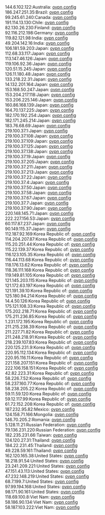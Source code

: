 144.6.102.122:Australia: [ovpn config](vpn/144_6_102_122.ovpn)  
186.247.251.35:Brazil: [ovpn config](vpn/186_247_251_35.ovpn)  
99.245.61.240:Canada: [ovpn config](vpn/99_245_61_240.ovpn)  
191.114.13.130:Chile: [ovpn config](vpn/191_114_13_130.ovpn)  
82.130.26.230:Finland: [ovpn config](vpn/82_130_26_230.ovpn)  
92.116.212.198:Germany: [ovpn config](vpn/92_116_212_198.ovpn)  
119.82.121.98:India: [ovpn config](vpn/119_82_121_98.ovpn)  
49.204.142.16:India: [ovpn config](vpn/49_204_142_16.ovpn)  
106.181.59.203:Japan: [ovpn config](vpn/106_181_59_203.ovpn)  
112.68.33.117:Japan: [ovpn config](vpn/112_68_33_117.ovpn)  
113.147.46.126:Japan: [ovpn config](vpn/113_147_46_126.ovpn)  
119.106.92.36:Japan: [ovpn config](vpn/119_106_92_36.ovpn)  
120.51.15.245:Japan: [ovpn config](vpn/120_51_15_245.ovpn)  
126.11.180.48:Japan: [ovpn config](vpn/126_11_180_48.ovpn)  
133.218.22.31:Japan: [ovpn config](vpn/133_218_22_31.ovpn)  
14.132.201.164:Japan: [ovpn config](vpn/14_132_201_164.ovpn)  
153.168.50.247:Japan: [ovpn config](vpn/153_168_50_247.ovpn)  
153.204.217.118:Japan: [ovpn config](vpn/153_204_217_118.ovpn)  
153.206.225.146:Japan: [ovpn config](vpn/153_206_225_146.ovpn)  
160.86.168.139:Japan: [ovpn config](vpn/160_86_168_139.ovpn)  
164.70.137.225:Japan: [ovpn config](vpn/164_70_137_225.ovpn)  
182.170.192.254:Japan: [ovpn config](vpn/182_170_192_254.ovpn)  
182.171.245.214:Japan: [ovpn config](vpn/182_171_245_214.ovpn)  
183.76.68.69:Japan: [ovpn config](vpn/183_76_68_69.ovpn)  
219.100.37.1:Japan: [ovpn config](vpn/219_100_37_1.ovpn)  
219.100.37.108:Japan: [ovpn config](vpn/219_100_37_108.ovpn)  
219.100.37.109:Japan: [ovpn config](vpn/219_100_37_109.ovpn)  
219.100.37.125:Japan: [ovpn config](vpn/219_100_37_125.ovpn)  
219.100.37.138:Japan: [ovpn config](vpn/219_100_37_138.ovpn)  
219.100.37.19:Japan: [ovpn config](vpn/219_100_37_19.ovpn)  
219.100.37.205:Japan: [ovpn config](vpn/219_100_37_205.ovpn)  
219.100.37.211:Japan: [ovpn config](vpn/219_100_37_211.ovpn)  
219.100.37.213:Japan: [ovpn config](vpn/219_100_37_213.ovpn)  
219.100.37.22:Japan: [ovpn config](vpn/219_100_37_22.ovpn)  
219.100.37.4:Japan: [ovpn config](vpn/219_100_37_4.ovpn)  
219.100.37.50:Japan: [ovpn config](vpn/219_100_37_50.ovpn)  
219.100.37.58:Japan: [ovpn config](vpn/219_100_37_58.ovpn)  
219.100.37.67:Japan: [ovpn config](vpn/219_100_37_67.ovpn)  
219.100.37.7:Japan: [ovpn config](vpn/219_100_37_7.ovpn)  
219.100.37.90:Japan: [ovpn config](vpn/219_100_37_90.ovpn)  
220.148.145.71:Japan: [ovpn config](vpn/220_148_145_71.ovpn)  
222.227.156.53:Japan: [ovpn config](vpn/222_227_156_53.ovpn)  
60.117.87.237:Japan: [ovpn config](vpn/60_117_87_237.ovpn)  
90.149.115.37:Japan: [ovpn config](vpn/90_149_115_37.ovpn)  
112.187.92.169:Korea Republic of: [ovpn config](vpn/112_187_92_169.ovpn)  
114.204.207.87:Korea Republic of: [ovpn config](vpn/114_204_207_87.ovpn)  
115.20.251.44:Korea Republic of: [ovpn config](vpn/115_20_251_44.ovpn)  
115.22.139.37:Korea Republic of: [ovpn config](vpn/115_22_139_37.ovpn)  
116.123.105.35:Korea Republic of: [ovpn config](vpn/116_123_105_35.ovpn)  
116.44.113.68:Korea Republic of: [ovpn config](vpn/116_44_113_68.ovpn)  
118.176.13.62:Korea Republic of: [ovpn config](vpn/118_176_13_62.ovpn)  
118.36.111.168:Korea Republic of: [ovpn config](vpn/118_36_111_168.ovpn)  
119.149.81.105:Korea Republic of: [ovpn config](vpn/119_149_81_105.ovpn)  
121.145.203.115:Korea Republic of: [ovpn config](vpn/121_145_203_115.ovpn)  
121.172.63.197:Korea Republic of: [ovpn config](vpn/121_172_63_197.ovpn)  
121.191.39.10:Korea Republic of: [ovpn config](vpn/121_191_39_10.ovpn)  
125.180.94.214:Korea Republic of: [ovpn config](vpn/125_180_94_214.ovpn)  
14.4.50.126:Korea Republic of: [ovpn config](vpn/14_4_50_126.ovpn)  
175.121.108.33:Korea Republic of: [ovpn config](vpn/175_121_108_33.ovpn)  
175.202.218.71:Korea Republic of: [ovpn config](vpn/175_202_218_71.ovpn)  
175.211.236.85:Korea Republic of: [ovpn config](vpn/175_211_236_85.ovpn)  
1.231.172.195:Korea Republic of: [ovpn config](vpn/1_231_172_195.ovpn)  
211.215.238.39:Korea Republic of: [ovpn config](vpn/211_215_238_39.ovpn)  
211.227.71.82:Korea Republic of: [ovpn config](vpn/211_227_71_82.ovpn)  
211.248.218.91:Korea Republic of: [ovpn config](vpn/211_248_218_91.ovpn)  
218.239.107.83:Korea Republic of: [ovpn config](vpn/218_239_107_83.ovpn)  
220.125.231.9:Korea Republic of: [ovpn config](vpn/220_125_231_9.ovpn)  
220.95.112.134:Korea Republic of: [ovpn config](vpn/220_95_112_134.ovpn)  
220.95.116.11:Korea Republic of: [ovpn config](vpn/220_95_116_11.ovpn)  
221.158.207.151:Korea Republic of: [ovpn config](vpn/221_158_207_151.ovpn)  
222.106.158.151:Korea Republic of: [ovpn config](vpn/222_106_158_151.ovpn)  
42.82.223.31:Korea Republic of: [ovpn config](vpn/42_82_223_31.ovpn)  
58.226.7.52:Korea Republic of: [ovpn config](vpn/58_226_7_52.ovpn)  
58.237.160.77:Korea Republic of: [ovpn config](vpn/58_237_160_77.ovpn)  
58.238.205.22:Korea Republic of: [ovpn config](vpn/58_238_205_22.ovpn)  
59.11.59.120:Korea Republic of: [ovpn config](vpn/59_11_59_120.ovpn)  
59.12.117.99:Korea Republic of: [ovpn config](vpn/59_12_117_99.ovpn)  
61.72.152.208:Korea Republic of: [ovpn config](vpn/61_72_152_208.ovpn)  
187.232.95.82:Mexico: [ovpn config](vpn/187_232_95_82.ovpn)  
124.158.71.166:Mongolia: [ovpn config](vpn/124_158_71_166.ovpn)  
146.70.205.2:Romania: [ovpn config](vpn/146_70_205_2.ovpn)  
5.128.11.21:Russian Federation: [ovpn config](vpn/5_128_11_21.ovpn)  
79.136.231.220:Russian Federation: [ovpn config](vpn/79_136_231_220.ovpn)  
182.235.231.66:Taiwan: [ovpn config](vpn/182_235_231_66.ovpn)  
124.120.27.31:Thailand: [ovpn config](vpn/124_120_27_31.ovpn)  
184.22.231.45:Thailand: [ovpn config](vpn/184_22_231_45.ovpn)  
49.228.59.161:Thailand: [ovpn config](vpn/49_228_59_161.ovpn)  
162.120.165.38:United States: [ovpn config](vpn/162_120_165_38.ovpn)  
18.218.91.54:United States: [ovpn config](vpn/18_218_91_54.ovpn)  
23.241.209.221:United States: [ovpn config](vpn/23_241_209_221.ovpn)  
47.151.43.113:United States: [ovpn config](vpn/47_151_43_113.ovpn)  
47.232.148.219:United States: [ovpn config](vpn/47_232_148_219.ovpn)  
68.7.199.7:United States: [ovpn config](vpn/68_7_199_7.ovpn)  
97.99.194.168:United States: [ovpn config](vpn/97_99_194_168.ovpn)  
98.171.90.161:United States: [ovpn config](vpn/98_171_90_161.ovpn)  
118.69.100.8:Viet Nam: [ovpn config](vpn/118_69_100_8.ovpn)  
58.186.90.134:Viet Nam: [ovpn config](vpn/58_186_90_134.ovpn)  
58.187.103.222:Viet Nam: [ovpn config](vpn/58_187_103_222.ovpn)  
